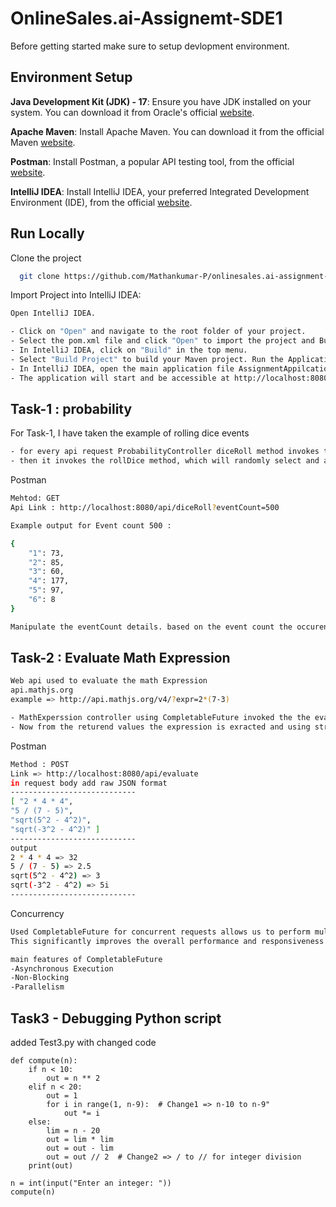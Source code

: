 # OnlineSales.ai-Assignemt-SDE1

Before getting started make sure to setup devlopment environment.


## Environment Setup

**Java Development Kit (JDK) - 17**:
Ensure you have JDK installed on your system. You can download it from Oracle's official [website](https://www.oracle.com/java/technologies/javase/jdk17-archive-downloads.html).

**Apache Maven**: Install Apache Maven. You can download it from the official Maven [website](https://maven.apache.org/install.html).

**Postman**: Install Postman, a popular API testing tool, from the official [website](https://www.postman.com/downloads/).

**IntelliJ IDEA**: Install IntelliJ IDEA, your preferred Integrated Development Environment (IDE), from the official [website](https://www.jetbrains.com/edu-products/download/other-IIE.html).


## Run Locally

Clone the project

```bash
  git clone https://github.com/Mathankumar-P/onlinesales.ai-assignment-sde1
```

Import Project into IntelliJ IDEA:

```bash
Open IntelliJ IDEA.

- Click on "Open" and navigate to the root folder of your project.
- Select the pom.xml file and click "Open" to import the project and Build the Project:
- In IntelliJ IDEA, click on "Build" in the top menu.
- Select "Build Project" to build your Maven project. Run the Application:
- In IntelliJ IDEA, open the main application file AssignmentAppilcation.java Right click inside the file and select "Run".
- The application will start and be accessible at http://localhost:8080 
```



## Task-1 : probability

For Task-1, I have taken the example of rolling dice events

``` bash
- for every api request ProbabilityController diceRoll method invokes the ProbabilityService which provide the random probability for each request.
- then it invokes the rollDice method, which will randomly select and add the values in hashmap for a max event count times and returns as a response.
```

Postman
``` bash
Mehtod: GET
Api Link : http://localhost:8080/api/diceRoll?eventCount=500

Example output for Event count 500 :

{
    "1": 73,
    "2": 85,
    "3": 60,
    "4": 177,
    "5": 97,
    "6": 8
}

Manipulate the eventCount details. based on the event count the occurences distributes
```


## Task-2 : Evaluate Math Expression


```bash
Web api used to evaluate the math Expression
api.mathjs.org
example => http://api.mathjs.org/v4/?expr=2*(7-3)

- MathExperssion controller using CompletableFuture invoked the the evaluate expression method inside service, whice makes the web api call using RestTemplate and Stores inside the List of CompletableFuture<string>
- Now from the returend values the expression is exracted and using stringbuilder it is converted ino string and provided as a response

```
Postman
```bash
Method : POST
Link => http://localhost:8080/api/evaluate
in request body add raw JSON format
----------------------------
[ "2 * 4 * 4",
"5 / (7 - 5)",
"sqrt(5^2 - 4^2)", 
"sqrt(-3^2 - 4^2)" ]
----------------------------
output
2 * 4 * 4 => 32
5 / (7 - 5) => 2.5
sqrt(5^2 - 4^2) => 3
sqrt(-3^2 - 4^2) => 5i
----------------------------
```

Concurrency
```bash
Used CompletableFuture for concurrent requests allows us to perform multiple operations concurrently without blocking the main thread. 
This significantly improves the overall performance and responsiveness of application.

main features of CompletableFuture
-Asynchronous Execution
-Non-Blocking
-Parallelism
```
## Task3 - Debugging Python script

added Test3.py with changed code

```pyhton
def compute(n):
    if n < 10:
        out = n ** 2
    elif n < 20:
        out = 1
        for i in range(1, n-9):  # Change1 => n-10 to n-9"
            out *= i
    else:
        lim = n - 20
        out = lim * lim
        out = out - lim
        out = out // 2  # Change2 => / to // for integer division
    print(out)

n = int(input("Enter an integer: "))
compute(n)

```
